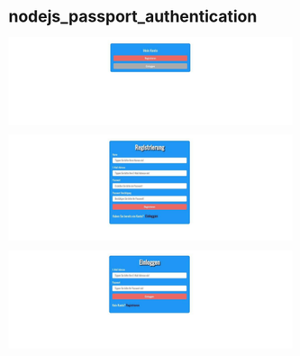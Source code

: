 # nodejs_passport_authentication

![](readmeImage/auth1.jpg)

![](readmeImage/auth2.jpg)

![](readmeImage/auth3.jpg)
